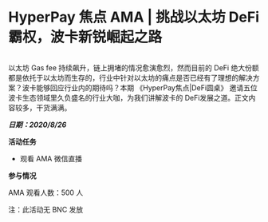 # HyperPay 焦点 AMA | 挑战以太坊 DeFi 霸权，波卡新锐崛起之路

<img :src="$withBase('/zh/news-ama04-1')" alt="" />

以太坊 Gas fee 持续飙升，链上拥堵的情况愈演愈烈，然而目前的 DeFi 绝大份额都是依托于以太坊而生存的，行业中针对以太坊的痛点是否已经有了理想的解决方案？波卡能够回应行业内的期待吗？本期 《HyperPay焦点|DeFi圆桌》 邀请五位波卡生态领域里久负盛名的行业大咖，为我们讲解波卡的 DeFi发展之道。正文内容较多，干货满满。

***日期：2020/8/26***

**活动任务**
- 观看 AMA 微信直播

**参与情况**

AMA 观看人数：500 人

注：此活动无 BNC 发放